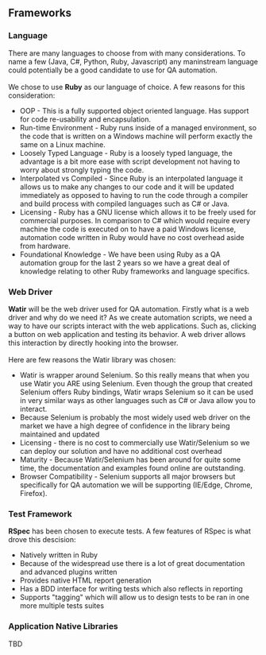 ## Frameworks
### Language
There are many languages to choose from with many considerations.  To name a few (Java, C#, Python, Ruby, Javascript) any maninstream language could potentially be a good candidate to use for QA automation.<br>
<br>
We chose to use **Ruby** as our language of choice.  A few reasons for this consideration:
* OOP - This is a fully supported object oriented language.  Has support for code re-usability and encapsulation.
* Run-time Environment - Ruby runs inside of a managed environment, so the code that is written on a Windows machine will perform exactly the same on a Linux machine.
* Loosely Typed Language - Ruby is a loosely typed language, the advantage is a bit more ease with script development not having to worry about strongly typing the code.
* Interpolated vs Compiled - Since Ruby is an interpolated language it allows us to make any changes to our code and it will be updated immediately as opposed to having to run the code through a compiler and build process with compiled languages such as C# or Java.
* Licensing - Ruby has a GNU license which allows it to be freely used for commercial purposes.  In comparison to C# which would require every machine the code is executed on to have a paid Windows license, automation code written in Ruby would have no cost overhead aside from hardware.
* Foundational Knowledge - We have been using Ruby as a QA automation group for the last 2 years so we have a great deal of knowledge relating to other Ruby frameworks and language specifics. 

### Web Driver
**Watir** will be the web driver used for QA automation.  Firstly what is a web driver and why do we need it?  As we create automation scripts, we need a way to have our scripts interact with the web applications.  Such as, clicking a button on web application and testing its behavior.  A web driver allows this interaction by directly hooking into the browser.<br>
<br>
Here are few reasons the Watir library was chosen:
* Watir is wrapper around Selenium.  So this really means that when you use Watir you ARE using Selenium.  Even though the group that created Selenium offers Ruby bindings, Watir wraps Selenium so it can be used in very similar ways as other languages such as C# or Java allow you to interact.
* Because Selenium is probably the most widely used web driver on the market we have a high degree of confidence in the library being maintained and updated
* Licensing - there is no cost to commercially use Watir/Selenium so we can deploy our solution and have no additional cost overhead
* Maturity - Because Watir/Selenium has been around for quite some time, the documentation and examples found online are outstanding.
* Browser Compatibility - Selenium supports all major browsers but specifically for QA automation we will be supporting (IE/Edge, Chrome, Firefox).

### Test Framework
**RSpec** has been chosen to execute tests.  A few features of RSpec is what drove this descision:
* Natively written in Ruby
* Because of the widespread use there is a lot of great documentation and advanced plugins written
* Provides native HTML report generation
* Has a BDD interface for writing tests which also reflects in reporting
* Supports "tagging" which will allow us to design tests to be ran in one more multiple tests suites

### Application Native Libraries
TBD